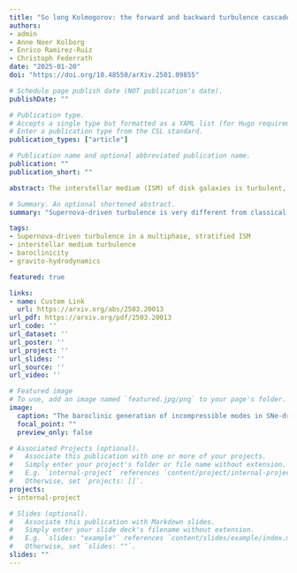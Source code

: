 ```yaml
---
title: "So long Kolmogorov: the forward and backward turbulence cascades in a supernovae-driven, multiphase interstellar medium"
authors:
- admin
- Anne Noer Kolborg
- Enrico Ramirez-Ruiz
- Christoph Federrath
date: "2025-01-20"
doi: "https://doi.org/10.48550/arXiv.2501.09855"

# Schedule page publish date (NOT publication's date).
publishDate: ""

# Publication type.
# Accepts a single type but formatted as a YAML list (for Hugo requirements).
# Enter a publication type from the CSL standard.
publication_types: ["article"]

# Publication name and optional abbreviated publication name.
publication: ""
publication_short: ""

abstract: The interstellar medium (ISM) of disk galaxies is turbulent, and yet the fundamental nature of ISM turbulence, the energy cascade, is not understood in detail. In this study, we use high-resolution simulations of a hydrodynamical, gravitationally stratified, supernova (SNe)-driven, multiphase ISM to probe the nature of a galactic turbulence cascade. Through the use of kinetic energy flux transfer functions split into interactions between compressible uc and incompressible us modes, we show that there exists a large-to-small-scale cascade in both uc and us when mediated by an additional us mode. But the us cascade is highly non-local. Moreover, there is a uc mediated component of the us cascade that proceeds in the opposite direction -- an inverse cascade from small-to-large scales. The cascade feeds flux into scales well beyond the scale height, energizing the winds and fueling the direct cascades. Both the strongly non-local and the inverse us cascades happen on scales that have a power law us energy spectrum, highlighting how degenerate the spectrum is to the true underlying physical processes. We directly show that the inverse cascade comes from us modes interacting with expanding SNe remnants (SNRs) and that us modes are generated to leading order via baroclinic, highly corrugated cooling layers between warm (T≲104K) and hot (T≫104K) gas in these SNRs. Finally, we outline a complete phenomenology for SNe-driven turbulence in a galactic disk, estimate a 10−16G Biermann field generated from SNR cooling layers, and highlight the strong deviations that SNe-driven turbulence has from the conventional Kolmogorov model.

# Summary. An optional shortened abstract.
summary: "Supernova-driven turbulence is very different from classical Kolmogorov turbulence!"

tags:
- Supernova-driven turbulence in a multiphase, stratified ISM
- interstellar medium turbulence
- baroclinicity
- gravito-hydrodynamics

featured: true

links:
- name: Custom Link
  url: https://arxiv.org/abs/2503.20013
url_pdf: https://arxiv.org/pdf/2503.20013
url_code: ''
url_dataset: ''
url_poster: ''
url_project: ''
url_slides: ''
url_source: ''
url_video: ''

# Featured image
# To use, add an image named `featured.jpg/png` to your page's folder. 
image:
  caption: "The baroclinic generation of incompressible modes in SNe-driven turbulence."
  focal_point: ""
  preview_only: false

# Associated Projects (optional).
#   Associate this publication with one or more of your projects.
#   Simply enter your project's folder or file name without extension.
#   E.g. `internal-project` references `content/project/internal-project/index.md`.
#   Otherwise, set `projects: []`.
projects:
- internal-project

# Slides (optional).
#   Associate this publication with Markdown slides.
#   Simply enter your slide deck's filename without extension.
#   E.g. `slides: "example"` references `content/slides/example/index.md`.
#   Otherwise, set `slides: ""`.
slides: ""
---
```


<!-- This work is driven by the results in my [previous paper](/publication/conference-paper/) on LLMs.

{{% callout note %}}
Create your slides in Markdown - click the *Slides* button to check out the example.
{{% /callout %}}

Add the publication's **full text** or **supplementary notes** here. You can use rich formatting such as including [code, math, and images](https://docs.hugoblox.com/content/writing-markdown-latex/). -->
